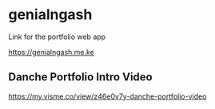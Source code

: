 # genialngash

Link for the portfolio web app

https://genialngash.me.ke

## Danche Portfolio Intro Video

https://my.visme.co/view/z46e0v7y-danche-portfolio-video



